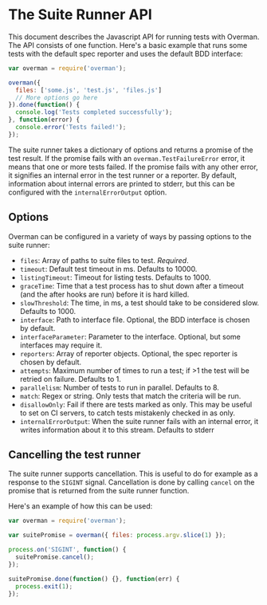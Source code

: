# The Suite Runner API

This document describes the Javascript API for running tests with Overman. The
API consists of one function. Here's a basic example that runs some tests with
the default spec reporter and uses the default BDD interface:

```javascript
var overman = require('overman');

overman({
  files: ['some.js', 'test.js', 'files.js']
  // More options go here
}).done(function() {
  console.log('Tests completed successfully');
}, function(error) {
  console.error('Tests failed!');
});
```

The suite runner takes a dictionary of options and returns a promise of the
test result. If the promise fails with an `overman.TestFailureError` error, it
means that one or more tests failed. If the promise fails with any other error,
it signifies an internal error in the test runner or a reporter. By default,
information about internal errors are printed to stderr, but this can be
configured with the `internalErrorOutput` option.

## Options

Overman can be configured in a variety of ways by passing options to the suite
runner:

* `files`: Array of paths to suite files to test. *Required*.
* `timeout`: Default test timeout in ms. Defaults to 10000.
* `listingTimeout`: Timeout for listing tests. Defaults to 1000.
* `graceTime`: Time that a test process has to shut down after a timeout (and
  the after hooks are run) before it is hard killed.
* `slowThreshold`: The time, in ms, a test should take to be considered slow.
  Defaults to 1000.
* `interface`: Path to interface file. Optional, the BDD interface is chosen by
  default.
* `interfaceParameter`: Parameter to the interface. Optional, but some
  interfaces may require it.
* `reporters`: Array of reporter objects. Optional, the spec reporter is chosen
  by default.
* `attempts`: Maximum number of times to run a test; if >1 the test will be
  retried on failure. Defaults to 1.
* `parallelism`: Number of tests to run in parallel. Defaults to 8.
* `match`: Regex or string. Only tests that match the criteria will be run.
* `disallowOnly`: Fail if there are tests marked as only. This may be useful to
  set on CI servers, to catch tests mistakenly checked in as only.
* `internalErrorOutput`: When the suite runner fails with an internal error, it
  writes information about it to this stream. Defaults to stderr

## Cancelling the test runner

The suite runner supports cancellation. This is useful to do for example as a
response to the `SIGINT` signal. Cancellation is done by calling `cancel` on the
promise that is returned from the suite runner function.

Here's an example of how this can be used:

```javascript
var overman = require('overman');

var suitePromise = overman({ files: process.argv.slice(1) });

process.on('SIGINT', function() {
  suitePromise.cancel();
});

suitePromise.done(function() {}, function(err) {
  process.exit(1);
});
```
